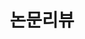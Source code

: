 ---
layout: categories
title: "논문리뷰"
permalink: /category/논문리뷰/
author_profile: true
sidebar:
  nav: "categories"
--- 